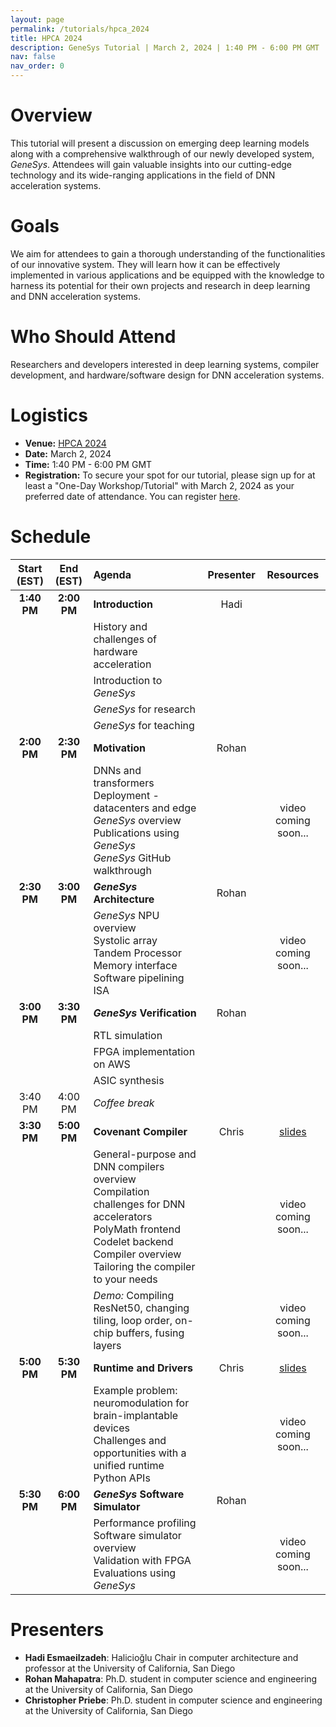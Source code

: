 ```yaml
---
layout: page
permalink: /tutorials/hpca_2024
title: HPCA 2024
description: GeneSys Tutorial | March 2, 2024 | 1:40 PM - 6:00 PM GMT | Carrick 2
nav: false
nav_order: 0
---
```


# Overview
This tutorial will present a discussion on emerging deep learning models along with a comprehensive walkthrough of our newly developed system, _GeneSys_.
Attendees will gain valuable insights into our cutting-edge technology and its wide-ranging applications in the field of DNN acceleration systems.

# Goals
We aim for attendees to gain a thorough understanding of the functionalities of our innovative system.
They will learn how it can be effectively implemented in various applications and be equipped with the knowledge to harness its potential for their own projects and research in deep learning and DNN acceleration systems.

# Who Should Attend
Researchers and developers interested in deep learning systems, compiler development, and hardware/software design for DNN acceleration systems.

# Logistics
- **Venue:** [HPCA 2024](https://www.hpca-conf.org/2024/)
- **Date:** March 2, 2024
- **Time:** 1:40 PM - 6:00 PM GMT
- **Registration:** To secure your spot for our tutorial, please sign up for at least a "One-Day Workshop/Tutorial" with March 2, 2024 as your preferred date of attendance. You can register [here](https://www.hpca-conf.org/2024/attend/register.php).

# Schedule

| Start (EST) | End (EST) | Agenda | Presenter | Resources |
| :---------: | :-------: | :----- | :-------: | :-------: | 
| **1:40 PM** | **2:00 PM** | **Introduction** | Hadi |  |
| | | History and challenges of hardware acceleration | | |
| | | Introduction to _GeneSys_ | | |
| | | _GeneSys_ for research | | |
| | | _GeneSys_ for teaching | | |
| **2:00 PM** | **2:30 PM** | **Motivation** | Rohan |  |
| | | DNNs and transformers <br /> Deployment - datacenters and edge <br /> _GeneSys_ overview <br /> Publications using _GeneSys_ <br /> _GeneSys_ GitHub walkthrough | | video coming soon... |
| **2:30 PM** | **3:00 PM** | **_GeneSys_ Architecture** | Rohan |  | 
| | | _GeneSys_ NPU overview <br /> Systolic array <br /> Tandem Processor <br /> Memory interface <br /> Software pipelining <br /> ISA | | video coming soon... |
| **3:00 PM** | **3:30 PM** | **_GeneSys_ Verification** | Rohan |  |
| | | RTL simulation | | |
| | | FPGA implementation on AWS | | |
| | | ASIC synthesis | | |
| 3:40 PM | 4:00 PM | *Coffee break* | | |
| **3:30 PM** | **5:00 PM** | **Covenant Compiler** | Chris | [slides](https://drive.google.com/file/d/1on8x8PLr7CALtTIy-BfBVvga0vPBcZhA/view?usp=sharing) |
| | | General-purpose and DNN compilers overview <br /> Compilation challenges for DNN accelerators <br /> PolyMath frontend <br /> Codelet backend <br /> Compiler overview <br /> Tailoring the compiler to your needs | | video coming soon... |
| | | *Demo:* Compiling ResNet50, changing tiling, loop order, on-chip buffers, fusing layers | | video coming soon... |
| **5:00 PM** | **5:30 PM** | **Runtime and Drivers** | Chris | [slides](https://drive.google.com/file/d/17NT3HHKzfScMcIRSGvCY4YqYdRVUpYpv/view?usp=sharing) |
| | | Example problem: neuromodulation for brain-implantable devices <br /> Challenges and opportunities with a unified runtime <br /> Python APIs | | video coming soon... |
| **5:30 PM** | **6:00 PM** | **_GeneSys_ Software Simulator** | Rohan |  |
| | | Performance profiling <br /> Software simulator overview <br /> Validation with FPGA <br /> Evaluations using *GeneSys* | | video coming soon... |

# Presenters
- **Hadi Esmaeilzadeh**: Halicioğlu Chair in computer architecture and professor at the University of California, San Diego
- **Rohan Mahapatra**: Ph.D. student in computer science and engineering at the University of California, San Diego
- **Christopher Priebe**: Ph.D. student in computer science and engineering at the University of California, San Diego
